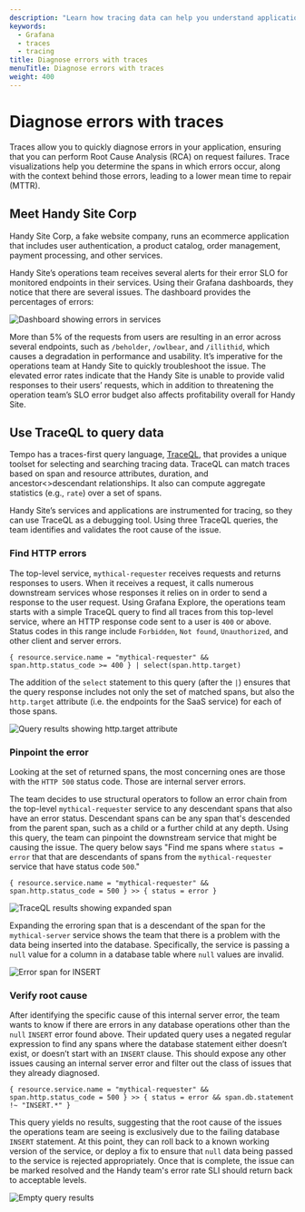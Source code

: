 ```yaml
---
description: "Learn how tracing data can help you understand application insights and performance as well as triaging issues in your services and applications."
keywords:
  - Grafana
  - traces
  - tracing
title: Diagnose errors with traces
menuTitle: Diagnose errors with traces
weight: 400
---
```


# Diagnose errors with traces

Traces allow you to quickly diagnose errors in your application, ensuring that you can perform Root Cause Analysis (RCA) on request failures.
Trace visualizations help you determine the spans in which errors occur, along with the context behind those errors, leading to a lower mean time to repair (MTTR).

## Meet Handy Site Corp

Handy Site Corp, a fake website company, runs an ecommerce application that includes user authentication, a product catalog, order management, payment processing, and other services.

Handy Site’s operations team receives several alerts for their error SLO for monitored endpoints in their services. Using their Grafana dashboards, they notice that there are several issues. The dashboard provides the percentages of errors:

![Dashboard showing errors in services](/media/docs/tempo/intro/traces-error-SLO.png)

More than 5% of the requests from users are resulting in an error across several endpoints, such as `/beholder`, `/owlbear`, and `/illithid`, which causes a degradation in performance and usability.
It’s imperative for the operations team at Handy Site to quickly troubleshoot the issue. The elevated error rates indicate that the Handy Site is unable to provide valid responses to their users’ requests, which in addition to threatening the operation team’s SLO error budget also affects profitability overall for Handy Site.

## Use TraceQL to query data

Tempo has a traces-first query language, [TraceQL](https://grafana.com/docs/tempo/latest/traceql/), that provides a unique toolset for selecting and searching tracing data. TraceQL can match traces based on span and resource attributes, duration, and ancestor<>descendant relationships. It also can compute aggregate statistics (e.g., `rate`) over a set of spans.

Handy Site’s services and applications are instrumented for tracing, so they can use TraceQL as a debugging tool. Using three TraceQL queries, the team identifies and validates the root cause of the issue.

### Find HTTP errors

The top-level service, `mythical-requester` receives requests and returns responses to users. When it receives a request, it calls numerous downstream services whose responses it relies on in order to send a response to the user request.
Using Grafana Explore, the operations team starts with a simple TraceQL query to find all traces from this top-level service, where an HTTP response code sent to a user is `400` or above. Status codes in this range include `Forbidden`, `Not found`, `Unauthorized`, and other client and server errors.

```traceql
{ resource.service.name = "mythical-requester" && span.http.status_code >= 400 } | select(span.http.target)
```

The addition of the `select` statement to this query (after the `|`) ensures that the query response includes not only the set of matched spans, but also the `http.target` attribute (i.e. the endpoints for the SaaS service) for each of those spans.

![Query results showing http.target attribute](/media/docs/tempo/intro/traceql-http-target-handy-site.png)

### Pinpoint the error

Looking at the set of returned spans, the most concerning ones are those with the `HTTP 500` status code. Those are internal server errors.

The team decides to use structural operators to follow an error chain from the top-level `mythical-requester` service to any descendant spans that also have an error status.
Descendant spans can be any span that's descended from the parent span, such as a child or a further child at any depth.
Using this query, the team can pinpoint the downstream service that might be causing the issue. The query below says "Find me spans where `status = error` that that are descendants of spans from the `mythical-requester` service that have status code `500`." 

```traceql
{ resource.service.name = "mythical-requester" && span.http.status_code = 500 } >> { status = error }
```

![TraceQL results showing expanded span](/media/docs/tempo/intro/traceql-error-insert-handy-site.png)

Expanding the erroring span that is a descendant of the span for the `mythical-server` service shows the team that there is a problem with the data being inserted into the database.
Specifically, the service is passing a `null` value for a column in a database table where `null` values are invalid.

![Error span for INSERT](/media/docs/tempo/intro/traceql-insert-postgres-handy-site.png)

### Verify root cause

After identifying the specific cause of this internal server error,
the team wants to know if there are errors in any database operations other than the `null` `INSERT` error found above.
Their updated query uses a negated regular expression to find any spans where the database statement either doesn’t exist, or doesn’t start with an `INSERT` clause.
This should expose any other issues causing an internal server error and filter out the class of issues that they already diagnosed. 

```traceql
{ resource.service.name = "mythical-requester" && span.http.status_code = 500 } >> { status = error && span.db.statement !~ "INSERT.*" }
```

This query yields no results, suggesting that the root cause of the issues the operations team are seeing is exclusively due to the failing database `INSERT` statement.
At this point, they can roll back to a known working version of the service, or deploy a fix to ensure that `null` data being passed to the service is rejected appropriately.
Once that is complete, the issue can be marked resolved and the Handy team's error rate SLI should return back to acceptable levels. 

![Empty query results](/media/docs/tempo/intro/traceql-no-results-handy-site.png)
